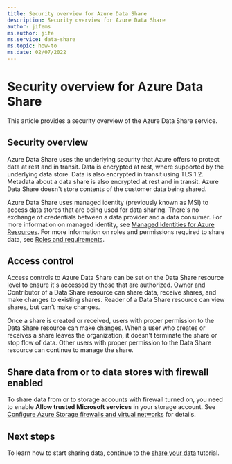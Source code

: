 ```yaml
---
title: Security overview for Azure Data Share
description: Security overview for Azure Data Share
author: jifems
ms.author: jife
ms.service: data-share
ms.topic: how-to
ms.date: 02/07/2022
---
```

# Security overview for Azure Data Share

This article provides a security overview of the Azure Data Share service.

## Security overview

Azure Data Share uses the underlying security that Azure offers to protect data at rest and in transit. Data is encrypted at rest, where supported by the underlying data store. Data is also encrypted in transit using TLS 1.2. Metadata about a data share is also encrypted at rest and in transit. Azure Data Share doesn't store contents of the customer data being shared.

Azure Data Share uses managed identity (previously known as MSI) to access data stores that are being used for data sharing. There's no exchange of credentials between a data provider and a data consumer. For more information on managed identity, see [Managed Identities for Azure Resources](../active-directory/managed-identities-azure-resources/services-support-managed-identities.md). For more information on roles and permissions required to share data, see [Roles and requirements](concepts-roles-permissions.md).

## Access control

Access controls to Azure Data Share can be set on the Data Share resource level to ensure it's accessed by those that are authorized. Owner and Contributor of a Data Share resource can share data, receive shares, and make changes to existing shares. Reader of a Data Share resource can view shares, but can’t make changes.

Once a share is created or received, users with proper permission to the Data Share resource can make changes. When a user who creates or receives a share leaves the organization, it doesn't terminate the share or stop flow of data. Other users with proper permission to the Data Share resource can continue to manage the share.

## Share data from or to data stores with firewall enabled
To share data from or to storage accounts with firewall turned on, you need to enable **Allow trusted Microsoft services** in your storage account. See [Configure Azure Storage firewalls and virtual networks](../storage/common/storage-network-security.md#trusted-microsoft-services) for details.


## Next steps

To learn how to start sharing data, continue to the [share your data](share-your-data.md) tutorial.
